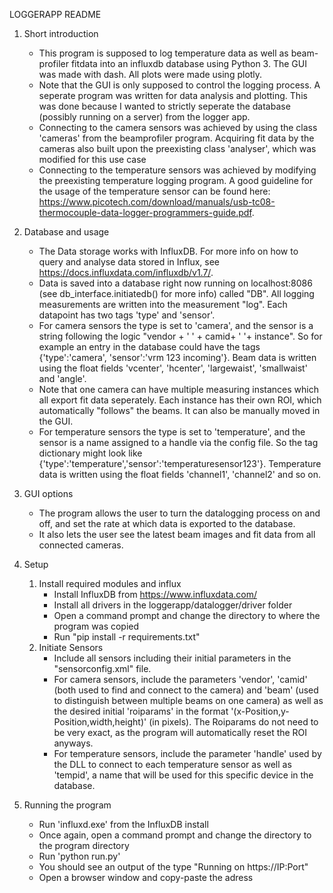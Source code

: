 LOGGERAPP README

1. Short introduction

    - This program is supposed to log temperature data as well as beam-profiler  fitdata into an influxdb database using Python 3. The GUI was made with dash. All plots were made using plotly.
    - Note that the GUI is only supposed to control the logging process. A seperate program was written for data analysis and plotting. This was done because I wanted to strictly seperate the database (possibly running on a server) from the logger app.
    - Connecting to the camera sensors was achieved by using the class 'cameras' from the beamprofiler program. Acquiring fit data by the cameras also built upon the preexisting class 'analyser', which was modified for this use case
    - Connecting to the temperature sensors was achieved by modifying the preexisting temperature logging program. A good guideline for the usage of the temperature sensor can be found here: https://www.picotech.com/download/manuals/usb-tc08-thermocouple-data-logger-programmers-guide.pdf.
    
    

2. Database and usage

    - The Data storage works with InfluxDB. For more info on how to query and analyse data stored in Influx, see https://docs.influxdata.com/influxdb/v1.7/.
    - Data is saved into a database right now running on localhost:8086 (see db_interface.initiatedb() for more info) called "DB". All logging measurements are written into the measurement "log". Each datapoint has two tags 'type' and 'sensor'.
    - For camera sensors the type is set to 'camera', and the sensor is a string following the logic "vendor + ' ' + camid+ ' '+ instance". So for example an entry in the database could have the tags {'type':'camera', 'sensor':'vrm 123 incoming'}. Beam data is written using the float fields 'vcenter', 'hcenter', 'largewaist', 'smallwaist' and 'angle'.
    - Note that one camera can have multiple measuring instances which all export fit data seperately. Each instance has their own ROI, which automatically "follows" the beams. It can also be manually moved in the GUI.
    - For temperature sensors the type is set to 'temperature', and the sensor is a name assigned to a handle via the config file. So the tag dictionary might look like {'type':'temperature','sensor':'temperaturesensor123'}. Temperature data is written using the float fields 'channel1', 'channel2' and so on.


3. GUI options

    - The program allows the user to turn the datalogging process on and off, and set the rate at which data is exported to the database.
    - It also lets the user see the latest beam images and fit data from all connected cameras.

    


4. Setup
    1. Install required modules and influx
        - Install InfluxDB from https://www.influxdata.com/
        - Install all drivers in the loggerapp/datalogger/driver folder
        - Open a command prompt and change the directory to where the program was copied
        - Run "pip install -r requirements.txt"
    2. Initiate Sensors
        - Include all sensors including their initial parameters in the "sensorconfig.xml" file.
        - For camera sensors, include the parameters 'vendor', 'camid' (both used to find and connect to the camera) and 'beam' (used to distinguish between multiple beams on one camera) as well as the desired initial 'roiparams' in the format '(x-Position,y-Position,width,height)' (in pixels). The Roiparams do not need to be very exact, as the program will automatically reset the ROI anyways.
        - For temperature sensors, include the parameter 'handle' used by the DLL to connect to each temperature sensor as well as 'tempid', a name that will be used for this specific device in the database.
        

    
    
    
5. Running the program
    - Run 'influxd.exe' from the InfluxDB install
    - Once again, open a command prompt and change the directory to the program directory
    - Run 'python run.py' 
    - You should see an output of the type "Running on https://IP:Port"
    - Open a browser window and copy-paste the adress
 
